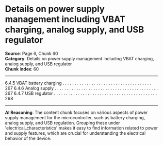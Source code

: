 # Details on power supply management including VBAT charging, analog supply, and USB regulator

**Source**: Page 6, Chunk 60  
**Category**: Details on power supply management including VBAT charging, analog supply, and USB regulator  
**Chunk Index**: 60

---

6.4.5 VBAT battery charging . . . . . . . . . . . . . . . . . . . . . . . . . . . . . . . . . . . . . 267
6.4.6 Analog supply . . . . . . . . . . . . . . . . . . . . . . . . . . . . . . . . . . . . . . . . . . . 267
6.4.7 USB regulator . . . . . . . . . . . . . . . . . . . . . . . . . . . . . . . . . . . . . . . . . . . 268

---

**AI Reasoning**: The content chunk focuses on various aspects of power supply management for the microcontroller, such as battery charging, analog supply, and USB regulation. Grouping these under 'electrical_characteristics' makes it easy to find information related to power and supply features, which are crucial for understanding the electrical behavior of the device.
